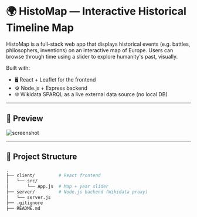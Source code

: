 # 🌍 HistoMap — Interactive Historical Timeline Map

HistoMap is a full-stack web app that displays historical events (e.g. battles, philosophers, inventions) on an interactive map of Europe. Users can browse through time using a slider to explore humanity's past, visually.

Built with:
- 🖥️ React + Leaflet for the frontend
- ⚙️ Node.js + Express backend
- 🌐 Wikidata SPARQL as a live external data source (no local DB)

---

## 📸 Preview

![screenshot](docs/preview.png) <!-- Add an image here later if you have one -->

---

## 📁 Project Structure

```bash
.
├── client/         # React frontend
│   └── src/
│       └── App.js  # Map + year slider
├── server/         # Node.js backend (Wikidata proxy)
│   └── server.js
├── .gitignore
├── README.md
